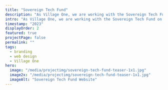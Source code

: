 ```yaml
---
title: "Sovereign Tech Fund"
description: "As Village One, we are working with the Sovereign Tech Fund on their brand and website, to strengthen Open Source software infrastructure."
intro: "As Village One, we are working with the Sovereign Tech Fund on their brand and website, to strengthen Open Source software infrastructure."
timestamp: "2023"
displayOrder: 2
featured: true
projectPage: false
permalink: ""
tags:
  - branding
  - web design
  - Village One
hero:
  image: "/media/projectimg/sovereign-tech-fund-teaser-1x1.jpg"
  image2x: "/media/projectimg/sovereign-tech-fund-teaser-1x1.jpg"
  imageAlt: "Sovereign Tech Fund Website"
---
```

